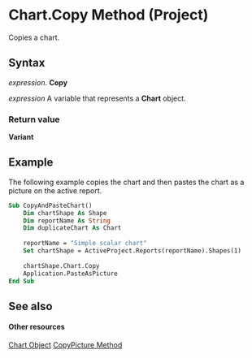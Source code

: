 
# Chart.Copy Method (Project)
Copies a chart.

## Syntax

 _expression_. **Copy**

 _expression_ A variable that represents a **Chart** object.


### Return value

 **Variant**


## Example

The following example copies the chart and then pastes the chart as a picture on the active report.


```vb
Sub CopyAndPasteChart()
    Dim chartShape As Shape
    Dim reportName As String
    Dim duplicateChart As Chart
    
    reportName = "Simple scalar chart"
    Set chartShape = ActiveProject.Reports(reportName).Shapes(1)
    
    chartShape.Chart.Copy
    Application.PasteAsPicture
End Sub
```


## See also


#### Other resources


[Chart Object](810d4ec1-69d2-c432-b9da-57042b783b85.md)
[CopyPicture Method](4353ddb2-51f0-a1a4-a472-ec8bbc83b146.md)